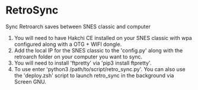 # RetroSync
Sync Retroarch saves between SNES classic and computer

1.  You will need to have Hakchi CE installed on your SNES classic with wpa configured along with a OTG + WIFI dongle.
2.  Add the local IP for the SNES classic to the 'config.py' along with the retroarch folder on your computer you want to sync.
3.  You will need to install 'ftpretty' via 'pip3 install ftpretty'.
4.  To use enter 'python3 /path/to/script/retro_sync.py'.  You can also use the 'deploy.zsh' script to launch retro_sync in the background via Screen GNU.
